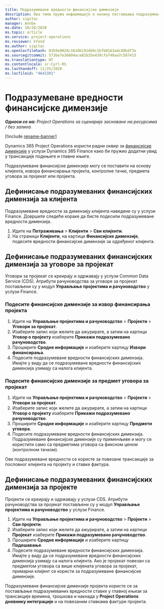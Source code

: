 ```yaml
---
title: Подразумеване вредности финансијске димензије
description: Ова тема пружа информације о начину постављања подразумеваних вредности финансијске димензије.
author: sigitac
manager: Annbe
ms.date: 10/26/2020
ms.topic: article
ms.service: project-operations
ms.reviewer: kfend
ms.author: sigitac
ms.openlocfilehash: 03b9a9028c1610b191db9c1bfb0163adc88bdf3e
ms.sourcegitcommit: 573be7e36604ace82b35e439cfa748aa7c587415
ms.translationtype: HT
ms.contentlocale: sr-Cyrl-RS
ms.lasthandoff: 11/25/2020
ms.locfileid: "4642381"
---
```

# <a name="financial-dimension-defaults"></a>Подразумеване вредности финансијске димензије

_**Односи се на:** Project Operations за сценарије засноване на ресурсима / без залиха_

[!include [rename-banner](~/includes/cc-data-platform-banner.md)]

Dynamics 365 Project Operations користи радни оквир за [финансијске димензије](https://docs.microsoft.com/dynamics365/finance/general-ledger/financial-dimensions) у услузи Dynamics 365 Finance како би пружио додатни увид у трансакције подкњиге и главне књиге.

Подразумеване финансијске димензије могу се поставити на основу клијента, извора финансирања пројекта, контролне тачке, предмета уговора за пројекат или пројекта.

## <a name="define-default-financial-dimensions-for-a-customer"></a>Дефинисање подразумеваних финансијских димензија за клијента

Подразумеване вредности за димензију клијента наведене су у услузи Finance. Довршите следеће кораке да бисте подесили подразумеване вредности димензија.

1. Идите на **Потраживања** > **Клијенти** > **Сви клијенти**.
2. На страници **Клијенти**, на картици **Финансијске димензије**, подесите вредности финансијске димензије за одређеног клијента.

## <a name="define-default-financial-dimensions-for-project-contracts"></a>Дефинисање подразумеваних финансијских димензија за уговоре за пројекат

Уговори за пројекат се креирају и одржавају у услузи Common Data Service (CDS). Атрибути рачуноводства за уговоре за пројекат постављени су у модул **Управљање пројектима и рачуноводство** у услузи Finance.

### <a name="set-financial-dimensions-for-a-project-funding-source"></a>Подесите финансијске димензије за извор финансирања пројекта

1. Идите на **Управљање пројектима и рачуноводство** > **Пројекти** > **Уговори за пројекат**.
2. Изаберите запис који желите да ажурирате, а затим на картици **Уговор о пројекту** изаберите **Прикажи подразумевано рачуноводство**.
3. Проширите **Сродне информације** и изаберите картицу **Извори финансирања**.
4. Подесите подразумеване вредности финансијских димензија. Имајте у виду да се подразумеване вредности финансијских димензија узимају са налога клијента.

### <a name="set-financial-dimensions-for-a-project-contract-line"></a>Подесите финансијске димензије за предмет уговора за пројекат

1. Идите на **Управљање пројектима и рачуноводство** > **Пројекти** > **Уговори за пројекат**.
2. Изаберите запис који желите да ажурирате, а затим на картици **Уговор о пројекту** изаберите **Прикажи подразумевано рачуноводство**.
3. Проширите **Сродне информације** и изаберите картицу **Предмети уговора**.
4. Подесите подразумеване вредности финансијских димензија. Подразумеване финансијске димензије су применљиве и могу се користити само са предметима уговора са фиксном ценом (контролном тачком).

Ове подразумеване вредности се користе за повезане трансакције за пословног клијента на пројекту и ставке фактура.

## <a name="define-default-financial-dimensions-for-projects"></a>Дефинисање подразумеваних финансијских димензија за пројекте

Пројекти се креирају и одржавају у услузи CDS. Атрибути рачуноводства за пројекат постављени су у модул **Управљање пројектима и рачуноводство** у услузи Finance.

1. Идите на **Управљање пројектима и рачуноводство** > **Пројекти** > **Сви пројекти**.
2. Изаберите запис који желите да ажурирате, а затим на картици **Пројекат** изаберите **Прикажи подразумевано рачуноводство**.
3. Проширите **Сродне информације** и изаберите картицу **Подешавање**.
4. Подесите подразумеване вредности финансијских димензија. Имајте у виду да се подразумеване вредности финансијских димензија узимају са налога клијента. Ако је пројекат повезан са предметом уговора са више клијената уговора за пројекат, примарни клијент се користи за подразумеване финансијске димензије.

Подразумеване финансијске димензије пројекта користе се за постављање подразумеваних вредности ставке у главној књизи за трансакције времена, трошкова и накнада у **Project Operations дневнику интеграције** и на повезаним ставкама фактуре пројекта.
